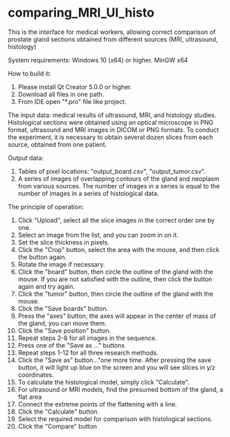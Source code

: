 # comparing_MRI_UI_histo
This is the interface for medical workers, allowing correct comparison of prostate gland sections obtained from different sources (MRI, ultrasound, histology)

System requirements:
Windows 10 (x64) or higher.
MinGW x64

How to build it:
1. Please install Qt Creator 5.0.0 or higher.
2. Download all files in one path.
3. From IDE open "*.pro" file like project.

The input data: medical results of ultrasound, MRI, and histology studies. Histological sections were obtained using an optical microscope in PNG format, ultrasound and MRI images in DICOM or PNG formats. To conduct the experiment, it is necessary to obtain several dozen slices from each source, obtained from one patient.

Output data: 
1. Tables of pixel locations: "output_board.csv", "output_tumor.csv". 
2. A series of images of overlapping contours of the gland and neoplasm from various sources. The number of images in a series is equal to the number of images in a series of histological data.

The principle of operation:
1. Click "Upload", select all the slice images in the correct order one by one.
2. Select an image from the list, and you can zoom in on it.
3. Set the slice thickness in pixels.
4. Click the "Crop" button, select the area with the mouse, and then click the button again. 
5. Rotate the image if necessary. 
6. Click the "board" button, then circle the outline of the gland with the mouse. If you are not satisfied with the outline,
then click the button again and try again. 
7. Click the "tumor" button, then circle the outline of the gland with the mouse. 
8. Click the "Save boards" button. 
9. Press the "axes" button, the axes will appear in the center of mass of the gland, you can move them. 
10. Click the "Save position" button.
11. Repeat steps 2-8 for all images in the sequence. 
12. Press one of the "Save as ..." buttons
13. Repeat steps 1-12 for all three research methods.
14. Click the "Save as" button..."one more time. 
After pressing the save button, it will light up blue on the screen and you will see slices in y/z coordinates.
15. To calculate the histological model, simply click "Calculate". 
16. For ultrasound or MRI models, find
the presumed bottom of the gland, a flat area 
17. Connect the extreme points of the flattening with a line. 
18. Click the "Calculate" button. 
19. Select the required model for comparison with histological sections. 
20. Click the "Compare" button
